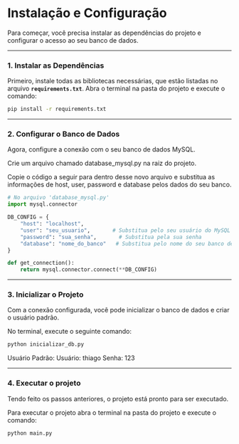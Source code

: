 # Instalação e Configuração

Para começar, você precisa instalar as dependências do projeto e configurar o acesso ao seu banco de dados.

---

### 1. Instalar as Dependências

Primeiro, instale todas as bibliotecas necessárias, que estão listadas no arquivo **`requirements.txt`**. Abra o terminal na pasta do projeto e execute o comando:

```bash
pip install -r requirements.txt
```

----

### 2. Configurar o Banco de Dados

Agora, configure a conexão com o seu banco de dados MySQL.

Crie um arquivo chamado database_mysql.py na raiz do projeto.

Copie o código a seguir para dentro desse novo arquivo e substitua as informações de host, user, password e database pelos dados do seu banco.

```python
# No arquivo 'database_mysql.py'
import mysql.connector

DB_CONFIG = {
    "host": "localhost",
    "user": "seu_usuario",       # Substitua pelo seu usuário do MySQL
    "password": "sua_senha",       # Substitua pela sua senha
    "database": "nome_do_banco"   # Substitua pelo nome do seu banco de dados
}

def get_connection():
    return mysql.connector.connect(**DB_CONFIG)
```

----

### 3. Inicializar o Projeto

Com a conexão configurada, você pode inicializar o banco de dados e criar o usuário padrão.

No terminal, execute o seguinte comando:

```bash
python inicializar_db.py
```

Usuário Padrão:
    Usuário: thiago
    Senha: 123

-----

### 4. Executar o projeto

Tendo feito os passos anteriores, o projeto está pronto para ser executado.

Para executar o projeto abra o terminal na pasta do projeto e execute o comando:

```bash
python main.py
```